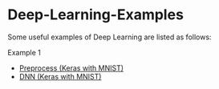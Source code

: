 # Deep-Learning-Examples
Some useful examples of Deep Learning are listed as follows:

Example 1
- [Preprocess (Keras with MNIST)](https://github.com/Mickey0521/Deep-Learning-Examples/blob/master/1st-Example/1_Keras_MNIST_Preprocess.ipynb)
- [DNN (Keras with MNIST)](https://github.com/Mickey0521/Deep-Learning-Examples/blob/master/1st-Example/2_Keras_MNIST_DNN.ipynb)
